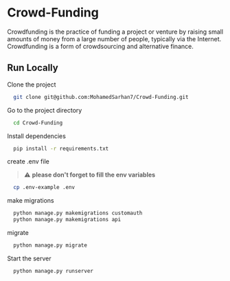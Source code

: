 # Crowd-Funding

Crowdfunding is the practice of funding a project or venture by raising small
amounts of money from a large number of people, typically via the Internet.
Crowdfunding is a form of crowdsourcing and alternative finance.

## Run Locally

Clone the project

```bash
  git clone git@github.com:MohamedSarhan7/Crowd-Funding.git
```

Go to the project directory

```bash
  cd Crowd-Funding
```

Install dependencies

```bash
  pip install -r requirements.txt
```

create .env file

> :warning:
> **please don't forget to fill the env variables**

```bash
  cp .env-example .env
```

make migrations

```bash
  python manage.py makemigrations customauth
  python manage.py makemigrations api
```

migrate

```bash
  python manage.py migrate
```

Start the server

```bash
  python manage.py runserver
```
